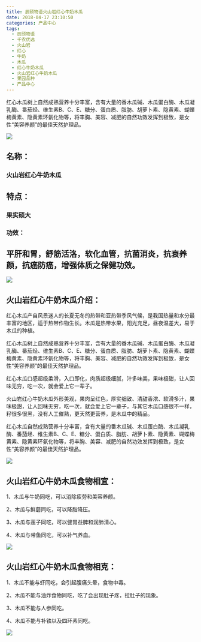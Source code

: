 ```yaml
---
title: 辰颐物语火山岩红心牛奶木瓜
date: 2018-04-17 23:10:50
categories: 产品中心
tags:
  - 辰颐物语
  - 千农优选
  - 火山岩
  - 红心
  - 牛奶
  - 木瓜
  - 红心牛奶木瓜
  - 火山岩红心牛奶木瓜
  - 果园品种
  - 产品中心
---
```


红心木瓜树上自然成熟营养十分丰富，含有大量的番木瓜碱、木瓜蛋白酶、木瓜凝乳酶、番茄烃、维生素B、C、E、糖分、蛋白质、脂肪、胡萝卜素、隐黄素、蝴蝶梅黄素、隐黄素环氨化物等，将丰胸、美容、减肥的自然功效发挥到极致，是女性“美容养颜”的最佳天然护理品。

<!-- more -->


![](http://www.zuow.cn/wp-content/uploads/2018/04/c4ca4238a0b923820dcc-2.jpg)

## 名称：

### **火山岩红心牛奶木瓜**

## 特点：

### 果实硕大

### 功效：

## 平肝和胃，舒筋活洛，软化血管，抗菌消炎，抗衰养颜，抗癌防癌，增强体质之保健功效。

![](http://www.zuow.cn/wp-content/uploads/2018/04/c81e728d9d4c2f636f06.jpg)

## 火山岩红心牛奶木瓜介绍：

红心木瓜产自风景迷人的长夏无冬的热带和亚热带季风气候，是我国热量和水分最丰富的地区，适于热带作物生长。木瓜是热带水果，阳光充足，昼夜温差大，易于木瓜的种植。

红心木瓜树上自然成熟营养十分丰富，含有大量的番木瓜碱、木瓜蛋白酶、木瓜凝乳酶、番茄烃、维生素B、C、E、糖分、蛋白质、脂肪、胡萝卜素、隐黄素、蝴蝶梅黄素、隐黄素环氨化物等，将丰胸、美容、减肥的自然功效发挥到极致，是女性“美容养颜”的最佳天然护理品。

红心木瓜口感超级柔滑，入口即化，肉质超级细腻，汁多味美，果味极甜，让人回味无穷，吃一次，就会爱上它一辈子。

火山岩红心牛奶木瓜外形美观，果肉呈红色，厚实细致、清甜香浓、软滑多汁，果味极甜，让人回味无穷，吃一次，就会爱上它一辈子，与其它木瓜口感很不一样，籽很多很黑，没有人工催熟，更天然更营养，是木瓜中的精品。

红心木瓜自然成熟营养十分丰富，含有大量的番木瓜碱、木瓜蛋白酶、木瓜凝乳酶、番茄烃、维生素B、C、E、糖分、蛋白质、脂肪、胡萝卜素、隐黄素、蝴蝶梅黄素、隐黄素环氨化物等，将丰胸、美容、减肥的自然功效发挥到极致，是女性“美容养颜”的最佳天然护理品。

![](http://www.zuow.cn/wp-content/uploads/2018/04/eccbc87e4b5ce2fe2830-2.jpg)

## 火山岩红心牛奶木瓜食物相宜：

1、木瓜与牛奶同吃，可以消除疲劳和美容养颜。

2、木瓜与鲜蘑同吃，可以降脂降压。

3、木瓜与莲子同吃，可以健胃益脾和润肺清心。

4、木瓜与带鱼同吃，可以补气养血。

![](http://www.zuow.cn/wp-content/uploads/2018/04/e4da3b7fbbce2345d777-1.jpg)

## 火山岩红心牛奶木瓜食物相克：

1、木瓜不能与虾同吃，会引起腹痛头晕，食物中毒。

2、木瓜不能与油炸食物同吃，吃了会出现肚子疼，拉肚子的现象。

3、木瓜不能与人参同吃。

4、木瓜不能与补铁以及四环素同吃。

![](http://www.zuow.cn/wp-content/uploads/2018/04/8f14e45fceea167a5a36-1.jpg)